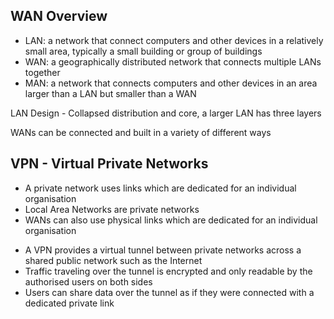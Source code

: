 ## WAN Overview

- LAN: a network that connect computers and other devices in a relatively small area, typically a small building or group of buildings
- WAN: a geographically distributed network that connects multiple LANs together
- MAN: a network that connects computers and other devices in an area larger than a LAN but smaller than a WAN

LAN Design - Collapsed distribution and core, a larger LAN has three layers

WANs can be connected and built in a variety of different ways

## VPN - Virtual Private Networks

* A private network uses links which are dedicated for an individual organisation
* Local Area Networks are private networks 
* WANs can also use physical links which are dedicated for an individual organisation

- A VPN provides a virtual tunnel between private networks across a shared public network such as the Internet
- Traffic traveling over the tunnel is encrypted and only readable by the authorised users on both sides
- Users can share data over the tunnel as if they were connected with a dedicated private link 













